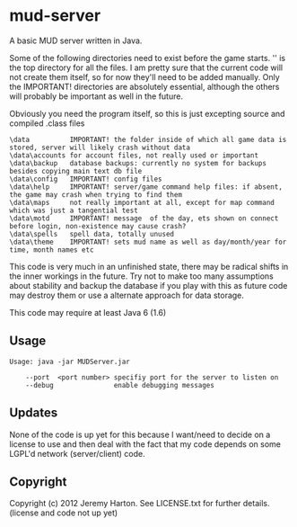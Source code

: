 mud-server
==========

A basic MUD server written in Java.

Some of the following directories need to exist before the game starts. '\' is the top directory
for all the files. I am pretty sure that the current code will not create them itself, so for
now they'll need to be added manually. Only the IMPORTANT! directories are absolutely essential,
although the others will probably be important as well in the future.

Obviously you need the program itself, so this is just excepting source and compiled .class files
```
\data          IMPORTANT! the folder inside of which all game data is stored, server will likely crash without data
\data\accounts for account files, not really used or important
\data\backup   database backups: currently no system for backups besides copying main text db file
\data\config   IMPORTANT! config files
\data\help     IMPORTANT! server/game command help files: if absent, the game may crash when trying to find them
\data\maps     not really important at all, except for map command which was just a tangential test
\data\motd     IMPORTANT! message  of the day, ets shown on connect before login, non-existence may cause crash?
\data\spells   spell data, totally unused
\data\theme    IMPORTANT! sets mud name as well as day/month/year for time, month names etc
```
This code is very much in an unfinished state, there may be radical shifts in the inner workings
in the future. Try not to make too many assumptions about stability and backup the database if you
play with this as future code may destroy them or use a alternate approach for data storage.

This code may require at least Java 6 (1.6)

## Usage
```
Usage: java -jar MUDServer.jar

    --port  <port number> specifiy port for the server to listen on
    --debug               enable debugging messages
```

## Updates
None of the code is up yet for this because I want/need to decide on a license to use and then deal
with the fact that my code depends on some LGPL'd network (server/client) code.

## Copyright
Copyright (c) 2012 Jeremy Harton. See LICENSE.txt for further details. (license and code not up yet)